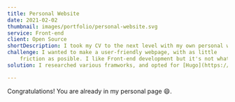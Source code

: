 ```yaml
---
title: Personal Website
date: 2021-02-02
thumbnail: images/portfolio/personal-website.svg
service: Front-end
client: Open Source
shortDescription: I took my CV to the next level with my own personal website.
challenge: I wanted to make a user-friendly webpage, with as little 
    friction as posible. I like Front-end development but it's not what I'm after in the long run, therefore I had to find a framework to ease my work.
solution: I researched various framworks, and opted for [Hugo](https://gohugo.io/) in the interest of learning [Go](https://golang.org/) and following the [Jamstack](https://jamstack.org/) architecture. I followed the quick start guide, added a git submodule of the template and started working. A major improvement was automating the deployment process with [GitHub Actions](https://github.com/features/actions), and now my website is hosted with GitHub pages.

---
```

Congratulations! You are already in my personal page 😄.